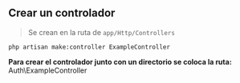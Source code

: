 ## **Crear un controlador**

> Se crean en la ruta de ```app/Http/Controllers```

```php artisan make:controller ExampleController``` 

**Para crear el controlador junto con un directorio se coloca la ruta:** Auth\\ExampleController